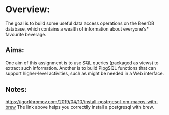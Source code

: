 # Overview:
The goal is to build some useful data access operations on the BeerDB database, which contains a wealth of information about everyone's* favourite beverage.
## Aims:
One aim of this assignment is to use SQL queries (packaged as views) to extract such information. Another is to build PlpgSQL functions that can support higher-level activities, such as might be needed in a Web interface.

## Notes:
https://igorkhromov.com/2019/04/10/install-postrgesql-om-macos-with-brew
The link above helps you correctlly install a postgresql with brew.
